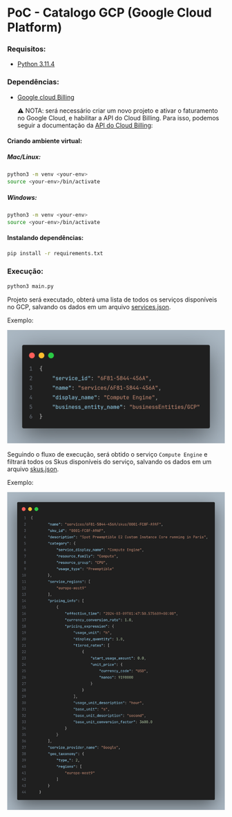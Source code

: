 # PoC - Catalogo GCP (Google Cloud Platform)

### Requisitos:

- [Python 3.11.4](https://www.python.org/downloads/)

### Dependências:

- [Google cloud Billing](https://cloud.google.com/python/docs/reference/cloudbilling/latest)

  ⚠️ NOTA: será necessário criar um novo projeto e ativar o faturamento no Google Cloud, e habilitar a API do Cloud Billing.
  Para isso, podemos seguir a documentação da [API do Cloud Billing](https://cloud.google.com/python/docs/reference/cloudbilling/latest):

#### Criando ambiente virtual:

##### Mac/Linux:

```bash
python3 -m venv <your-env>
source <your-env>/bin/activate
```

##### Windows:

```bash
python3 -m venv <your-env>
source <your-env>/bin/activate
```

#### Instalando dependências:

```bash
pip install -r requirements.txt
```

### Execução:

```bash
python3 main.py
```

Projeto será executado, obterá uma lista de todos os serviços disponíveis no GCP, salvando os dados em um arquivo [services.json](./json/services.json).

Exemplo:

![services.json](./docs/images/compute-engine.png)

Seguindo o fluxo de execução, será obtido o serviço `Compute Engine` e filtrará todos os Skus disponíveis do serviço, salvando os dados em um arquivo [skus.json](./json/skus.json).

Exemplo:

![services.json](./docs/images/sku.png)
